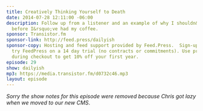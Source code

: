 ```yaml
---
title: Creatively Thinking Yourself to Death
date: 2014-07-28 12:11:00 -06:00
description: Follow up from a listener and an example of why I shouldn&rsquo;t record
  before I&rsquo;ve had my coffee.
sponsor: Transistor.fm
sponsor-link: http://feed.press/dailyish
sponsor-copy: Hosting and feed support provided by Feed.Press.  Sign-up today and
  try FeedPress on a 14 day trial (no contracts or commitments). Use promo code "dailyish"
  during checkout to get 10% off your first year.
episode: 29
show: dailyish
mp3: https://media.transistor.fm/d0732c46.mp3
layout: episode
---
```


<em>Sorry the show notes for this episode were removed because Chris got lazy when we moved to our new CMS</em>.
